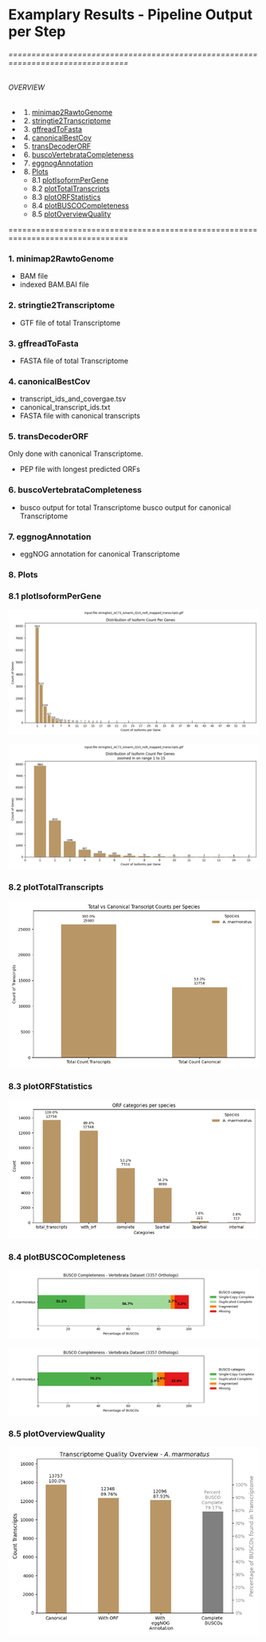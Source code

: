 # Examplary Results - Pipeline Output per Step

###### ================================================================================
###### OVERVIEW
+ 1. [ minimap2RawtoGenome ](#one)
+ 2. [ stringtie2Transcriptome ](#two)
+ 3. [ gffreadToFasta ](#three)
+ 4. [ canonicalBestCov ](#four)
+ 5. [ transDecoderORF ](#five)
+ 6. [ buscoVertebrataCompleteness ](#six)
+ 7. [ eggnogAnnotation ](#seven)
+ 8. [ Plots ](#eight)
    + 8.1 [ plotIsoformPerGene ](#nine)
    + 8.2 [ plotTotalTranscripts ](#ten)
    + 8.3 [ plotORFStatistics ](#eleven)
    + 8.4 [ plotBUSCOCompleteness ](#twelve) 
    + 8.5 [ plotOverviewQuality ](#thirteen)

================================================================================

<a name="one"></a>
### 1. minimap2RawtoGenome
- BAM file
- indexed BAM.BAI file

<a name="two"></a>
### 2. stringtie2Transcriptome
- GTF file of total Transcriptome

<a name="three"></a>
### 3. gffreadToFasta
- FASTA file of total Transcriptome

<a name="four"></a>
### 4. canonicalBestCov
- transcript_ids_and_covergae.tsv
- canonical_transcript_ids.txt
- FASTA file with canonical transcripts

<a name="five"></a>
### 5. transDecoderORF
Only done with canonical Transcriptome.
- PEP file with longest predicted ORFs

<a name="six"></a>
### 6. buscoVertebrataCompleteness
- busco output for total Transcriptome
busco output for canonical Transcriptome

<a name="seven"></a>
### 7. eggnogAnnotation
- eggNOG annotation for canonical Transcriptome

<a name="eigth"></a>
### 8. Plots
<a name="nine"></a>
### 8.1 plotIsoformPerGene

![2_isoform_per_gene_barplot.png](/images/2_isoform_per_gene_barplot.png)

![2_isoform_per_gene_1_to_15_barplot.png](/images/2_isoform_per_gene_1_to_15_barplot.png)

<a name="ten"></a>
### 8.2 plotTotalTranscripts

![4_plot_total_vs_canonical_counts.png](/images/4_plot_total_vs_canonical_counts.png)

<a name="eleven"></a>
### 8.3 plotORFStatistics

![5_plot_orf_statistics.png](/images/5_plot_orf_statistics.png)

<a name="twelve"></a>
### 8.4 plotBUSCOCompleteness

![total Transcriptome: 6_busco_completeness_stacked_barplot.png](/images/6_busco_completeness_stacked_barplot_total.png)

![canonical Transcriptome: 6_busco_completeness_stacked_barplot.png](/images/6_busco_completeness_stacked_barplot_canonical.png)

<a name="thirteen"></a>
### 8.5 plotOverviewQuality

![pipeline_transcriptome_quality_overview_functionality.png](/images/pipeline_transcriptome_quality_overview_functionality.png)
